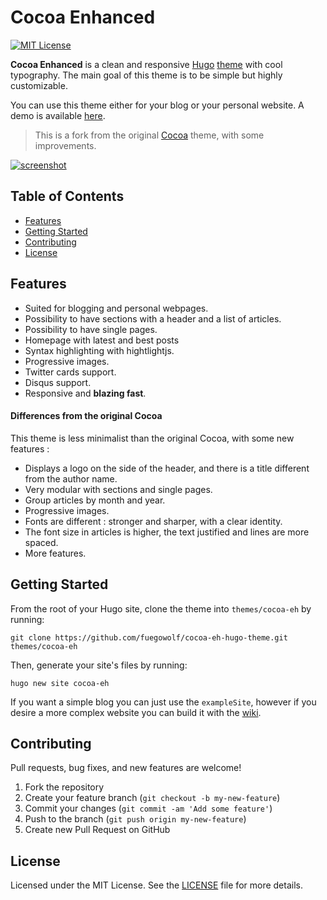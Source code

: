 # Cocoa Enhanced

[![MIT License](https://img.shields.io/github/license/mashape/apistatus.svg?maxAge=2592000?style=plastic)](https://github.com/fuegowolf/cocoa-eh-hugo-theme/blob/master/LICENSE)

**Cocoa Enhanced** is a clean and responsive [Hugo](http://gohugo.io) [theme](https://github.com/spf13/hugoThemes/) with cool typography. The main goal of this theme is to be simple but highly customizable.

You can use this theme either for your blog or your personal website. A demo is available [here](https://kodewolf.com).

> This is a fork from the original [Cocoa](https://www.github.com/nishanths/cocoa-hugo-theme) theme, with some improvements.

[![screenshot](https://raw.githubusercontent.com/fuegowolf/cocoa-eh-hugo-theme/master/images/screenshot.png)](https://raw.githubusercontent.com/fuegowolf/cocoa-eh-hugo-theme/master/images/screenshot.png)

## Table of Contents

* [Features](#features)
* [Getting Started](#getting-started)
* [Contributing](#contributing)
* [License](#license)

## Features

* Suited for blogging and personal webpages.
* Possibility to have sections with a header and a list of articles.
* Possibility to have single pages.
* Homepage with latest and best posts
* Syntax highlighting with hightlightjs.
* Progressive images.
* Twitter cards support.
* Disqus support.
* Responsive and **blazing fast**.

#### Differences from the original Cocoa

This theme is less minimalist than the original Cocoa, with some new features :

* Displays a logo on the side of the header, and there is a title different from the author name.
* Very modular with sections and single pages.
* Group articles by month and year.
* Progressive images.
* Fonts are different : stronger and sharper, with a clear identity.
* The font size in articles is higher, the text justified and lines are more spaced.
* More features.

## Getting Started 

From the root of your Hugo site, clone the theme into `themes/cocoa-eh` by running:

````
git clone https://github.com/fuegowolf/cocoa-eh-hugo-theme.git themes/cocoa-eh
````

Then, generate your site's files by running:

````
hugo new site cocoa-eh
````

If you want a simple blog you can just use the `exampleSite`, however if you desire a more complex website you can build it with the [wiki](https://github.com/fuegowolf/cocoa-eh-hugo-theme/wiki).

## Contributing

Pull requests, bug fixes, and new features are welcome!

1. Fork the repository
2. Create your feature branch (`git checkout -b my-new-feature`)
3. Commit your changes (`git commit -am 'Add some feature'`)
4. Push to the branch (`git push origin my-new-feature`)
5. Create new Pull Request on GitHub

## License

Licensed under the MIT License. See the [LICENSE](https://github.com/fuegowolf/cocoa-eh-hugo-theme/blob/master/LICENSE.md) file for more details.
